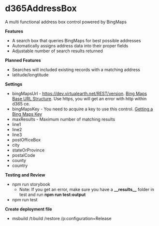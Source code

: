# d365AddressBox

A multi functional address box control powered by BingMaps

**Features**

- A search box that queries BingMaps for best possible addresses
- Automatically assigns address data into their proper fields
- Adjustable number of search results returned

**Planned Features**

- Searches will included existing records with a matching address
- latitude/longtitude

**Settings**

- bingMapsUrl - https://dev.virtualearth.net/REST/version. [Bing Maps Base URL Structure](https://docs.microsoft.com/en-us/bingmaps/rest-services/common-parameters-and-types/base-url-structure). Use https, you will get an error with http within d365 ce.
- bingMapsKey - You need to acquire a key to use this control. [Getting a Bing Maps Key](https://docs.microsoft.com/en-us/bingmaps/getting-started/bing-maps-dev-center-help/getting-a-bing-maps-key)
- maxResults - Maximum number of matching results
- line1
- line2
- line3
- postOfficeBox
- city
- stateOrProvince
- postalCode
- county
- country

**Testing and Review**

- npm run storybook
  - Note: If you get an error, make sure you have a **\_\_results\_\_** folder in test and run **npm run test:output**
- npm run test

**Create deployment file**

- msbuild /t:build /restore /p:configuration=Release
